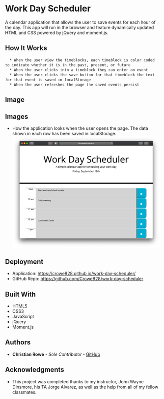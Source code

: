 # Work Day Scheduler

A calendar application that allows the user to save events for each hour of the day. This app will run in the browser and feature dynamically updated HTML and CSS powered by jQuery and moment.js.

## How It Works
```
  * When the user view the timeblocks, each timeblock is color coded to indicate whether it is in the past, present, or future
  * When the user clicks into a timeblock they can enter an event
  * When the user clicks the save button for that timeblock the text for that event is saved in localStorage
  * When the user refreshes the page the saved events persist
```
## Image
## Images

* How the application looks when the user opens the page. The data shown in each row has been saved in localStorage. ![Work Day Scheduler](https://github.com/Crowe828/work-day-scheduler/blob/master/assets/images/work-day-scheduler.png)

## Deployment

* Application: https://crowe828.github.io/work-day-scheduler/
* GitHub Repo: https://github.com/Crowe828/work-day-scheduler

## Built With

* HTML5
* CSS3
* JavaScript
* jQuery
* Moment.js

## Authors

* **Christian Rowe** - *Sole Contributor* - [GitHub](https://github.com/Crowe828)

## Acknowledgments

* This project was completed thanks to my instructor, John Wayne Dinsmore, his TA Jorge Alvarez, as well as the help from all of my fellow classmates.



